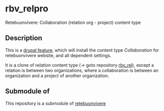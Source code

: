 rbv_relpro
==========

Retebuonvivere: Collaboration (relation org - project) content type

Description
-----------
This is a [drupal feature][2], which will install the content type *Collaboration* for retebuonvivere website, and all dependent settings. 

It is a clone of *relation* content type (→ goto repository [rbv_rel][3]), except a relation is between two organizations, where a collaboration is between an organization and a project of another organization.

Submodule of
------------
This repository is a submodule of [retebuonvivere][1]

[1]: https://github.com/fonzy85vr/retebuonvivere
[2]: https://drupal.org/project/features
[3]: https://github.com/miromarchi/rbv_rel

